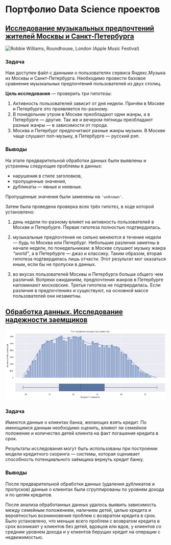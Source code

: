 # Портфолио Data Science проектов

## [Исследование музыкальных предпочтений жителей Москвы и Санкт-Петербурга](https://github.com/onixlas/DS_portfolio/blob/main/ML_p1_yandex_music/yandex_music.ipynb)

![](https://upload.wikimedia.org/wikipedia/commons/thumb/a/a0/Robbie_Williams%2C_Roundhouse%2C_London_%28Apple_Music_Festival%29_%2829825055062%29.jpg/320px-Robbie_Williams%2C_Roundhouse%2C_London_%28Apple_Music_Festival%29_%2829825055062%29.jpg 'Robbie Williams, Roundhouse, London (Apple Music Festival)')

### Задача
Нам доступен файл с данными о пользователях сервиса Яндекс.Музыка из Москвы и Санкт-Петербурга. Необходимо провести базовое сравнение муызкальных предпочтений пользователей из двух столиц.

**Цель исследования** — проверить три гипотезы:
1. Активность пользователей зависит от дня недели. Причём в Москве и Петербурге это проявляется по-разному.
2. В понедельник утром в Москве преобладают одни жанры, а в Петербурге — другие. Так же и вечером пятницы преобладают разные жанры — в зависимости от города. 
3. Москва и Петербург предпочитают разные жанры музыки. В Москве чаще слушают поп-музыку, в Петербурге — русский рэп.

### Выводы

На этапе предварительной обработки данных были выявлены и устранены следующие проблемы в данных:

- нарушения в стиле заголовков,
- пропущенные значения,
- дубликаты — явные и неявные.

Пропущенные значения были заменены на `'unknown'`.

Затем была проведена проверка всех трёх гипотез, в ходе которой установлено:

1. день недели по-разному влияет на активность пользователей в Москве и Петербурге. Первая гипотеза полностью подтвердилась.

2. музыкальные предпочтения не сильно меняются в течение недели — будь то Москва или Петербург. Небольшие различия заметны в начале недели, по понедельникам: в Москве слушают музыку жанра _“world”_, а  в Петербурге — джаз и классику. Таким образом, вторая гипотеза подтвердилась лишь отчасти. Этот результат мог оказаться иным, если бы не пропуски в данных.

3. во вкусах пользователей Москвы и Петербурга больше общего чем различий. Вопреки ожиданиям, предпочтения жанров в Петербурге напоминают московские. Третья гипотеза не подтвердилась. Если различия в предпочтениях и существуют, на основной массе пользователей они незаметны.

## [Обработка данных. Исследование надежности заемщиков](https://github.com/onixlas/DS_portfolio/blob/main/ML_p2_data_preprocessing/data_preprocessing.ipynb)

![](https://raw.githubusercontent.com/onixlas/DS_portfolio/main/images/custumer-ages-hist.png 'Гистограмма возрастов клиентов')

### Задача

Имеются данные о клиентах банка, желающих взять кредит. По имеющимся данным необходимо оценить, влияют ли семейное положение и количество детей клиента на факт погашения кредита в срок.

Результаты исследования могут быть использованы при построении модели кредитного скоринга — системы, которая оценивает способность потенциального заёмщика вернуть кредит банку.

### Выводы

После предварительной обработки данных (удаления дубликатов и пропусков) данные о клиентах были сгруппированы по уровням дохода и по целям кредитов.

После анализа обработанных данных удалось выявить зависимость между семейным положением, наличием детей, целью кредита и вероятностью возникновения проблем с возвратом кредита в срок. Было установлено, что меньше всего проблем с возвратом кредита в срок возникает у клиентов без детей, вдовцов или вдов, у клиентов со средним уровнем дохода и у клиентов берущих кредит на операции с недвижимостью.
